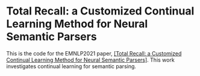 # Total Recall: a Customized Continual Learning Method for Neural Semantic Parsers
This is the code for the EMNLP2021 paper, [[Total Recall: a Customized Continual Learning Method for Neural Semantic Parsers]](). This work investigates continual learning for semantic parsing. 
